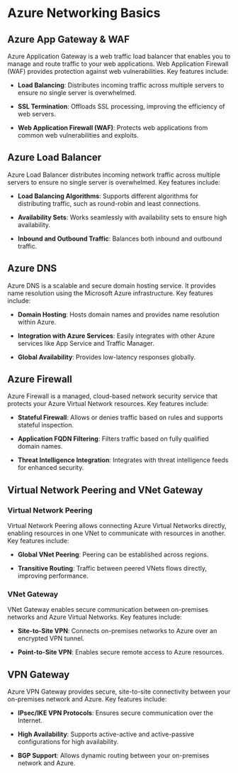 # Azure Networking Basics
 
## Azure App Gateway & WAF  

Azure Application Gateway is a web traffic load balancer that enables you to manage and route traffic to your web applications. Web Application Firewall (WAF) provides protection against web vulnerabilities. Key features include:

- **Load Balancing**: Distributes incoming traffic across multiple servers to ensure no single server is overwhelmed.

- **SSL Termination**: Offloads SSL processing, improving the efficiency of web servers.

- **Web Application Firewall (WAF)**: Protects web applications from common web vulnerabilities and exploits.
 
## Azure Load Balancer

Azure Load Balancer distributes incoming network traffic across multiple servers to ensure no single server is overwhelmed. Key features include:

- **Load Balancing Algorithms**: Supports different algorithms for distributing traffic, such as round-robin and least connections.

- **Availability Sets**: Works seamlessly with availability sets to ensure high availability.

- **Inbound and Outbound Traffic**: Balances both inbound and outbound traffic.

## Azure DNS

Azure DNS is a scalable and secure domain hosting service. It provides name resolution using the Microsoft Azure infrastructure. Key features include:

- **Domain Hosting**: Hosts domain names and provides name resolution within Azure.

- **Integration with Azure Services**: Easily integrates with other Azure services like App Service and Traffic Manager.

- **Global Availability**: Provides low-latency responses globally.

## Azure Firewall

Azure Firewall is a managed, cloud-based network security service that protects your Azure Virtual Network resources. Key features include:

- **Stateful Firewall**: Allows or denies traffic based on rules and supports stateful inspection.

- **Application FQDN Filtering**: Filters traffic based on fully qualified domain names.

- **Threat Intelligence Integration**: Integrates with threat intelligence feeds for enhanced security.

## Virtual Network Peering and VNet Gateway

### Virtual Network Peering

Virtual Network Peering allows connecting Azure Virtual Networks directly, enabling resources in one VNet to communicate with resources in another. Key features include:

- **Global VNet Peering**: Peering can be established across regions.

- **Transitive Routing**: Traffic between peered VNets flows directly, improving performance.

### VNet Gateway

VNet Gateway enables secure communication between on-premises networks and Azure Virtual Networks. Key features include:

- **Site-to-Site VPN**: Connects on-premises networks to Azure over an encrypted VPN tunnel.

- **Point-to-Site VPN**: Enables secure remote access to Azure resources.

## VPN Gateway

Azure VPN Gateway provides secure, site-to-site connectivity between your on-premises network and Azure. Key features include:

- **IPsec/IKE VPN Protocols**: Ensures secure communication over the Internet.

- **High Availability**: Supports active-active and active-passive configurations for high availability.

- **BGP Support**: Allows dynamic routing between your on-premises network and Azure.
